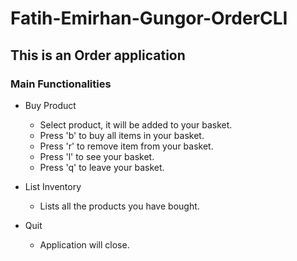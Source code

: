 # Fatih-Emirhan-Gungor-OrderCLI

## This is an Order application

### Main Functionalities

- Buy Product

  - Select product, it will be added to your basket.
  - Press 'b' to buy all items in your basket.
  - Press 'r' to remove item from your basket.
  - Press 'l' to see your basket.
  - Press 'q' to leave your basket.

- List Inventory

  - Lists all the products you have bought.

- Quit

  - Application will close.
